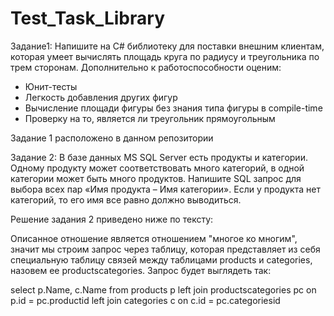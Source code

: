 # Test_Task_Library

Задание1:
Напишите на C# библиотеку для поставки внешним клиентам, которая умеет вычислять площадь круга 
по радиусу и треугольника по трем сторонам. Дополнительно к работоспособности оценим:
- Юнит-тесты
- Легкость добавления других фигур
- Вычисление площади фигуры без знания типа фигуры в compile-time
- Проверку на то, является ли треугольник прямоугольным

Задание 1 расположено в данном репозитории

Задание 2:
В базе данных MS SQL Server есть продукты и категории. Одному продукту может соответствовать 
много категорий, в одной категории может быть много продуктов. Напишите SQL запрос для выбора 
всех пар «Имя продукта – Имя категории». Если у продукта нет категорий, то его имя все равно 
должно выводиться.

Решение задания 2 приведено ниже по тексту:

Описанное отношение является отношением "многое ко многим", значит мы строим запрос через таблицу, 
которая представляет из себя специальную таблицу связей между таблицами products и categories, 
назовем ее  productscategories. Запрос будет выглядеть так:

select p.Name, c.Name
from products p
left join productscategories pc on p.id = pc.productid
left join categories c on c.id = pc.categoriesid
